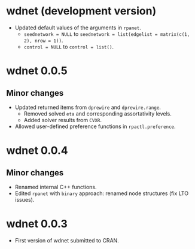 # wdnet (development version)

+ Updated default values of the arguments in `rpanet`.
  + `seednetwork = NULL` to 
  `seednetwork = list(edgelist = matrix(c(1, 2), nrow = 1))`.
  + `control = NULL` to `control = list()`.

# wdnet 0.0.5

## Minor changes

+ Updated returned items from `dprewire` and `dprewire.range`.
  + Removed solved `eta` and corresponding assortativity levels.
  + Added solver results from `CVXR`.
+ Allowed user-defined preference functions in `rpactl.preference`.

# wdnet 0.0.4

## Minor changes

+ Renamed internal C++ functions.
+ Edited `rpanet` with `binary` approach: renamed node structures (fix LTO issues).


# wdnet 0.0.3

+ First version of wdnet submitted to CRAN.
